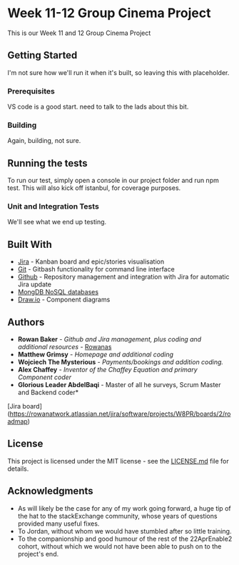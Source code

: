 # Week 11-12 Group Cinema Project

This is our Week 11 and 12 Group Cinema Project

## Getting Started

I'm not sure how we'll run it when it's built, so leaving this with placeholder.

### Prerequisites

VS code is a good start. need to talk to the lads about this bit.

### Building

Again, building, not sure.

## Running the tests

To run our test, simply open a console in our project folder and run npm test. This will also kick off istanbul, for coverage purposes.

### Unit and Integration Tests 

We'll see what we end up testing.

## Built With

* [Jira](https://atlassian.net/jira/) - Kanban board and epic/stories visualisation
* [Git](https://gitforwindows.org/) - Gitbash functionality for command line interface
* [Github](https://github.com/) - Repository management and integration with Jira for automatic Jira update
* [MongDB NoSQL databases](https://www.mongodb.com/)
* [Draw.io](www.draw.io) - Component diagrams

## Authors

* **Rowan Baker** - *Github and Jira management, plus coding and additional resources* - [Rowanas](https://github.com/Rowanas)
* **Matthew Grimsy** - *Homepage and additional coding*
* **Wojciech The Mysterious** - *Payments/bookings and addition coding.*
* **Alex Chaffey** - *Inventor of the Chaffey Equation and primary Component coder*
* **Glorious Leader AbdelBaqi** - Master of all he surveys, Scrum Master and Backend coder*

[Jira board] (https://rowanatwork.atlassian.net/jira/software/projects/W8PR/boards/2/roadmap)

## License

This project is licensed under the MIT license - see the [LICENSE.md](LICENSE.md) file for details.

## Acknowledgments

* As will likely be the case for any of my work going forward, a huge tip of the hat to the stackExchange community, whose years of questions provided many useful fixes.
* To Jordan, without whom we would have stumbled after so little training.
* To the companionship and good humour of the rest of the 22AprEnable2 cohort, without which we would not have been able to push on to the project's end.

<!-- Notes and difficulties for putting in presentation
Difficult to keep exactly to spec, as the spec asks for many things that are totally unreasonable and anti-UX in reality
Lack of experience led to points being assigned incorrectly to team members, resulting in wildly unbalanced workloads -->